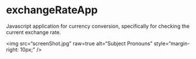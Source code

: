 # exchangeRateApp
Javascript application for currency conversion, specifically for checking the current exchange rate.

<img
src=“screenShot.jpg”
raw=true
alt=“Subject Pronouns”
style=“margin-right: 10px;”
/>
